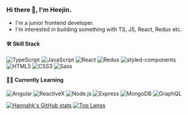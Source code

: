 ### Hi there 👋, I'm Heejin. 

- I'm a junior frontend developer.
- I'm interested in building something with TS, JS, React, Redux etc.

#### 🛠️ Skill Stack
![TypeScript](https://img.shields.io/badge/TypeScript-3178C6?style=flat-square&logo=TypeScript&logoColor=white&link=https://github.com/dev-hannahk/)
![JavaScript](https://img.shields.io/badge/JavaScript-F7DF1E?style=flat-square&logo=JavaScript&logoColor=black&link=https://github.com/dev-hannahk/)
![React](https://img.shields.io/badge/React-61DAFB?style=flat-square&logo=React&logoColor=black&link=https://github.com/dev-hannahk/)
![Redux](https://img.shields.io/badge/Redux-764ABC?style=flat-square&logo=Redux&logoColor=white&link=https://github.com/dev-hannahk/)
![styled-components](https://img.shields.io/badge/styled-components-DB7093?style=flat-square&logo=styled-components&logoColor=white&link=https://github.com/dev-hannahk/)
![HTML5](https://img.shields.io/badge/HTML5-E34F26?style=flat-square&logo=HTML5&logoColor=white&link=https://github.com/dev-hannahk/)
![CSS3](https://img.shields.io/badge/CSS3-1572B6?style=flat-square&logo=CSS3&logoColor=white&link=https://github.com/dev-hannahk/)
![Sass](https://img.shields.io/badge/Sass-CC6699?style=flat-square&logo=Sass&logoColor=white&link=https://github.com/dev-hannahk/)

#### 👩‍💻 Currently Learning
![Angular](https://img.shields.io/badge/Angular-DD0031?style=flat-square&logo=Angular&logoColor=white&link=https://github.com/dev-hannahk/)
![ReactiveX](https://img.shields.io/badge/ReactiveX-B7178C?style=flat-square&logo=ReactiveX&logoColor=white&link=https://github.com/dev-hannahk/)
![Node.js](https://img.shields.io/badge/Node.js-339933?style=flat-square&logo=Node.js&logoColor=white&link=https://github.com/dev-hannahk/)
![Express](https://img.shields.io/badge/Express-000000?style=flat-square&logo=Express&logoColor=white&link=https://github.com/dev-hannahk/)
![MongoDB](https://img.shields.io/badge/MongoDB-47A248?style=flat-square&logo=MongoDB&logoColor=white&link=https://github.com/dev-hannahk/)
![GraphQL](https://img.shields.io/badge/GraphQL-E434AA?style=flat-square&logo=GraphQL&logoColor=white&link=https://github.com/dev-hannahk/)

[![Hannahk's GitHub stats](https://github-readme-stats.vercel.app/api?username=dev-hannahk)](https://github.com/dev-hannahk/github-readme-stats)
[![Top Langs](https://github-readme-stats.vercel.app/api/top-langs/?username=dev-hannahk&layout=compact&card_width=445)](https://github.com/dev-hannahk/github-readme-stats)
